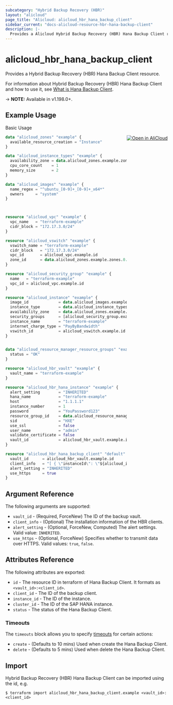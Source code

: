```yaml
---
subcategory: "Hybrid Backup Recovery (HBR)"
layout: "alicloud"
page_title: "Alicloud: alicloud_hbr_hana_backup_client"
sidebar_current: "docs-alicloud-resource-hbr-hana-backup-client"
description: |-
  Provides a Alicloud Hybrid Backup Recovery (HBR) Hana Backup Client resource.
---
```


# alicloud\_hbr\_hana\_backup\_client

Provides a Hybrid Backup Recovery (HBR) Hana Backup Client resource.

For information about Hybrid Backup Recovery (HBR) Hana Backup Client and how to use it, see [What is Hana Backup Client](https://www.alibabacloud.com/help/en/hybrid-backup-recovery/latest/api-hbr-2017-09-08-createclients).

-> **NOTE:** Available in v1.198.0+.

## Example Usage
<div class="oics-button" style="float: right;margin: 0 0 -40px 0;">
  <a href="https://api.aliyun.com/api-tools/terraform?resource=alicloud_hbr_hana_backup_client&exampleId=319f318f-bbc7-3db8-f74a-5826f2f4afb15d7bebca&activeTab=example&spm=docs.r.hbr_hana_backup_client.0.319f318fbb" target="_blank">
    <img alt="Open in AliCloud" src="https://img.alicdn.com/imgextra/i1/O1CN01hjjqXv1uYUlY56FyX_!!6000000006049-55-tps-254-36.svg" style="max-height: 44px; margin: 32px auto; max-width: 100%;">
  </a>
</div>

Basic Usage

```terraform
data "alicloud_zones" "example" {
  available_resource_creation = "Instance"
}

data "alicloud_instance_types" "example" {
  availability_zone = data.alicloud_zones.example.zones.0.id
  cpu_core_count    = 1
  memory_size       = 2
}

data "alicloud_images" "example" {
  name_regex = "^ubuntu_[0-9]+_[0-9]+_x64*"
  owners     = "system"
}



resource "alicloud_vpc" "example" {
  vpc_name   = "terraform-example"
  cidr_block = "172.17.3.0/24"
}

resource "alicloud_vswitch" "example" {
  vswitch_name = "terraform-example"
  cidr_block   = "172.17.3.0/24"
  vpc_id       = alicloud_vpc.example.id
  zone_id      = data.alicloud_zones.example.zones.0.id
}

resource "alicloud_security_group" "example" {
  name   = "terraform-example"
  vpc_id = alicloud_vpc.example.id
}

resource "alicloud_instance" "example" {
  image_id             = data.alicloud_images.example.images.0.id
  instance_type        = data.alicloud_instance_types.example.instance_types.0.id
  availability_zone    = data.alicloud_zones.example.zones.0.id
  security_groups      = [alicloud_security_group.example.id]
  instance_name        = "terraform-example"
  internet_charge_type = "PayByBandwidth"
  vswitch_id           = alicloud_vswitch.example.id
}


data "alicloud_resource_manager_resource_groups" "example" {
  status = "OK"
}

resource "alicloud_hbr_vault" "example" {
  vault_name = "terraform-example"
}

resource "alicloud_hbr_hana_instance" "example" {
  alert_setting        = "INHERITED"
  hana_name            = "terraform-example"
  host                 = "1.1.1.1"
  instance_number      = 1
  password             = "YouPassword123"
  resource_group_id    = data.alicloud_resource_manager_resource_groups.example.groups.0.id
  sid                  = "HXE"
  use_ssl              = false
  user_name            = "admin"
  validate_certificate = false
  vault_id             = alicloud_hbr_vault.example.id
}

resource "alicloud_hbr_hana_backup_client" "default" {
  vault_id      = alicloud_hbr_vault.example.id
  client_info   = "[ { \"instanceId\": \"${alicloud_instance.example.id}\", \"clusterId\": \"${alicloud_hbr_hana_instance.example.hana_instance_id}\", \"sourceTypes\": [ \"HANA\" ]  }]"
  alert_setting = "INHERITED"
  use_https     = true
}
```

## Argument Reference

The following arguments are supported:

* `vault_id` - (Required, ForceNew) The ID of the backup vault.
* `client_info` - (Optional) The installation information of the HBR clients.
* `alert_setting` - (Optional, ForceNew, Computed) The alert settings. Valid value: `INHERITED`.
* `use_https` - (Optional, ForceNew) Specifies whether to transmit data over HTTPS. Valid values: `true`, `false`.

## Attributes Reference

The following attributes are exported:

* `id` - The resource ID in terraform of Hana Backup Client. It formats as `<vault_id>:<client_id>`.
* `client_id` - The ID of the backup client.
* `instance_id` - The ID of the instance.
* `cluster_id` - The ID of the SAP HANA instance.
* `status` - The status of the Hana Backup Client.

### Timeouts

The `timeouts` block allows you to specify [timeouts](https://www.terraform.io/docs/configuration-0-11/resources.html#timeouts) for certain actions:

* `create` - (Defaults to 10 mins) Used when create the Hana Backup Client.
* `delete` - (Defaults to 5 mins) Used when delete the Hana Backup Client.

## Import

Hybrid Backup Recovery (HBR) Hana Backup Client can be imported using the id, e.g.

```shell
$ terraform import alicloud_hbr_hana_backup_client.example <vault_id>:<client_id>
```

